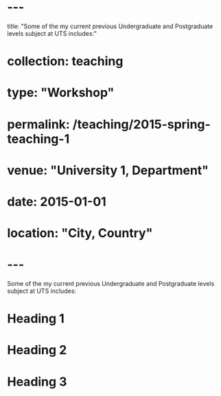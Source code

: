 # ---
title: "Some of the my current previous Undergraduate and Postgraduate levels subject at UTS includes:"
# collection: teaching
# type: "Workshop"
# permalink: /teaching/2015-spring-teaching-1
# venue: "University 1, Department"
# date: 2015-01-01
# location: "City, Country"
# ---

Some of the my current previous Undergraduate and Postgraduate levels subject at UTS includes:

Heading 1 
======

Heading 2
======

Heading 3
======
